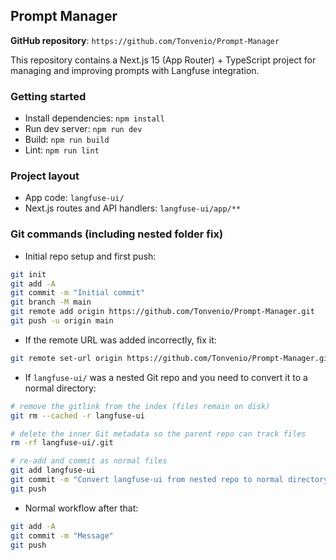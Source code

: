## Prompt Manager

**GitHub repository**: `https://github.com/Tonvenio/Prompt-Manager`

This repository contains a Next.js 15 (App Router) + TypeScript project for managing and improving prompts with Langfuse integration.

### Getting started
- Install dependencies: `npm install`
- Run dev server: `npm run dev`
- Build: `npm run build`
- Lint: `npm run lint`

### Project layout
- App code: `langfuse-ui/`
- Next.js routes and API handlers: `langfuse-ui/app/**`

### Git commands (including nested folder fix)

- Initial repo setup and first push:
```bash
git init
git add -A
git commit -m "Initial commit"
git branch -M main
git remote add origin https://github.com/Tonvenio/Prompt-Manager.git
git push -u origin main
```

- If the remote URL was added incorrectly, fix it:
```bash
git remote set-url origin https://github.com/Tonvenio/Prompt-Manager.git
```

- If `langfuse-ui/` was a nested Git repo and you need to convert it to a normal directory:
```bash
# remove the gitlink from the index (files remain on disk)
git rm --cached -r langfuse-ui

# delete the inner Git metadata so the parent repo can track files
rm -rf langfuse-ui/.git

# re-add and commit as normal files
git add langfuse-ui
git commit -m "Convert langfuse-ui from nested repo to normal directory"
git push
```

- Normal workflow after that:
```bash
git add -A
git commit -m "Message"
git push
```


